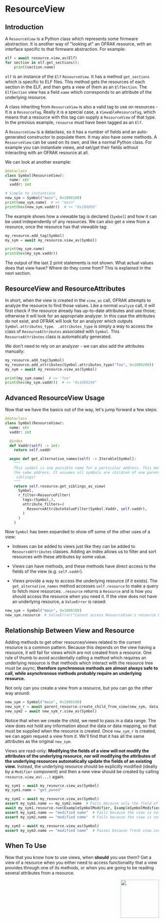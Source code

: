 # ResourceView

## Introduction

A `ResourceView` is a Python class which represents some firmware abstraction. It is another way
of "looking at" an OFRAK resource, with an interface specific to that firmware abstraction. For
example:

```python
elf = await resource.view_as(Elf)
for section in elf.get_sections():
    print(section.name)
```
`elf` is an instance of the `Elf` `ResourceView`. It has a method `get_sections` which is
specific to ELF files. This method gets the resources of each section in the ELF, and then gets a
 view of them as an `ElfSection`. The `ElfSection` view has a field `name` which corresponds to
 an attribute of the underlying resource.

A class inheriting from `ResourceView` is also a valid tag to use on resources - It is a
`ResourceTag`. Really it is a special case, a `ViewableResourceTag`, which means that a resource
with this tag can supply a `ResourceView` of that type. In the previous example, `resource` must
have been tagged as an `Elf`.

A `ResourceView` is a dataclass,
 so it has a number of fields and an auto-generated constructor to populate them. It may also
 have some methods. A `ResourceView` can be used on its own, and like a normal Python class. For
 example you can instantiate views, and set/get their fields without interacting with an OFRAK
 resource at all.

We can look at another example:

```python
@dataclass
class Symbol(ResourceView):
  name: str
  vaddr: int

# Simple to instantiate
new_sym = Symbol("main", 0x1000100)
print(new_sym.name)  # >> "main"
print(hex(new_sym.vaddr))  # >> "0x100000"
```
The example shows how a viewable tag is declared (`Symbol`) and how it can be used independently
of any resources. We can also get a view from a resource, once the resource has that viewable tag:

```python
my_resource.add_tag(Symbol)
my_sym = await my_resource.view_as(Symbol)

print(my_sym.name)
print(hex(my_sym.vaddr))
```

The output of the last 2 print statements is not shown.
What actual values does that view have? Where do they come from? This is explained in the next
section.

## ResourceView and ResourceAttributes

In short, when the view is
 created in the `view_as` call, OFRAK attempts to analyze the resource to find those values. Like
 a normal `analyze` call, it will first check if the resource already has up-to-date attributes
 and use those; otherwise it will look for an appropriate analyzer. In this case the attributes
 do not exist, and OFRAK will look for an analyzer which outputs `Symbol.attributes_type`. `
 .attributes_type` is simply a way to access the class of `ResourceAttributes` associated with
 `Symbol`. This `ResourceAttributes` class is automatically generated.

We don't need to rely on an analyzer - we can also add the attributes manually:

```python
my_resource.add_tag(Symbol)
my_resource.add_attributes(Symbol.attributes_type("foo", 0x1000200))
my_sym = await my_resource.view_as(Symbol)

print(my_sym.name)  # >> "foo"
print(hex(my_sym.vaddr))  # >> "0x1000200"
```

## Advanced ResourceView Usage

Now that we have the basics out of the way, let's jump forward a few steps:

```python
@dataclass
class Symbol(ResourceView):
  name: str
  vaddr: int

  @index
  def Vaddr(self) -> int:
    return self.vaddr

  async def get_alternative_names(self) -> Iterable[Symbol]:
    """
    This symbol is one possible name for a particular address. This method finds other names for
    the same address. It assumes all symbols are children of one parent resource (all symbols are
     siblings)
    """
    return self.resource.get_siblings_as_view(
      Symbol,
      r_filter=ResourceFilter(
        tags=(Symbol,),
        attribute_filters=(
          ResourceAttributeValueFilter(Symbol.Vaddr, self.vaddr),
        )
      )
    )
```

Now `Symbol` has been expanded to show off some of the other uses of a view:

* Indexes can be added
 to views just like they can be added to `ResourceAttributes` classes. Adding an index allows us
 to filter and sort resources with these attributes by some value.

* Views can have methods, and these methods have direct access to the fields of the view (e.g.
`self.vaddr`).

* Views provide a way to access the underlying resource (if it exists). The `get_alternative_names`
method accesses `self.resource` to make a query to fetch more resources. `.resource` returns a
`Resource` and is how you should access the resource when you need it. If the view does
not have an underlying resource, a `ValueError` is raised:

```python
new_sym = Symbol("main", 0x1000100)
new_sym.resource  # ValueError("Cannot access ResourceView's resource because it has not been set!")
```

## Relationship Between View and Resource

Adding methods to get other resources/views related to the current resource is a common pattern.
Because this depends on the view having a resource, it will fail for views which are not created
from a resource. One rule of thumb to avoid accidentally calling a method which requires an
underlying resource is that methods which interact with the resource tree must be async;
**therefore synchronous methods are almost always safe to call, while asynchronous methods probably
 require an underlying resource.**


Not only can you create a view from a resource, but you can go the other way around:

```python
new_sym = Symbol("main", 0x1000100)
new_sym_r = await parent_resource.create_child_from_view(new_sym, data_range=Range(0x120, 0x140))
new_sym2 = await new_sym_r.view_as(Symbol)
```

Notice that when we create the child, we need to pass in a data range. The view does not hold any
 information about the data or data mapping, so that must be supplied when the resource is
 created. Once `new_sym_r` is created, we can again request a view from it. We'll find that it
 has all the same attributes as the original `new_sym`.
 
Views are read-only: **Modifying the fields of a view will not modify the 
attributes of the underlying resource, nor 
will modifying the attributes of the underlying resources automatically update the fields of an 
existing view.** Instead, the underlying resource should be explicitly modified (ideally by a 
`Modifier` component) and then a new view should be created by calling `resource.view_as(...)` 
again.

```python
my_sym1 = await my_resource.view_as(Symbol)
my_sym1.name = "get_pwned"

my_sym2 = await my_resource.view_as(Symbol)
assert my_sym1.name == my_sym2.name  # Fails because only the field of my_sym1 is changed!
await my_sym1.resource.run(ExampleSymbolModifier, ExampleSymbolModifierConfig("modified name"))
assert my_sym1.name == "modified name"  # Fails because the view is not modified, only the resource
assert my_sym2.name == "modified name"  # Fails because the view is not modified, only the resource

my_sym3 = await my_resource.view_as(Symbol)
assert my_sym3.name == "modified name"  # Passes because fresh view includes resource modification

```


## When To Use

Now that you know how to use views, when **should** you use them? Get a view of a resource
when you either need to access functionality that a view provides through one of its methods, or
when you are going to be reading several attributes from a resource.

<div align="right">
<img src="../assets/square_03.png" width="125" height="125">
</div>
